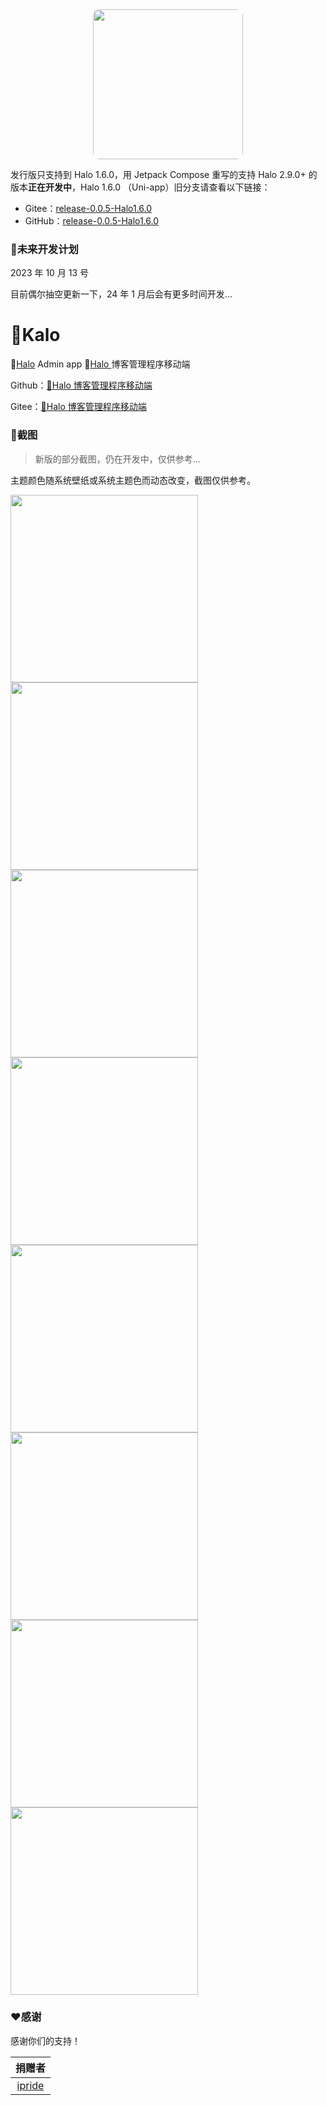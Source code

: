 <div align="center">
<img src="./img/kalo.png" width="240" style="border-radius:10px;" />
</div>


发行版只支持到 Halo 1.6.0，用 Jetpack Compose 重写的支持 Halo 2.9.0+ 的版本**正在开发中**，Halo 1.6.0 （Uni-app）旧分支请查看以下链接：

- Gitee：[release-0.0.5-Halo1.6.0](https://gitee.com/luodachui/halo-mobile-app/tree/release-0.0.5-Halo1.6.0/)
- GitHub：[release-0.0.5-Halo1.6.0](https://github.com/LuodachuiXG/halo-mobile-app/tree/release-0.0.5-Halo1.6.0)



### 🎈未来开发计划

2023 年 10 月 13 号

目前偶尔抽空更新一下，24  年 1 月后会有更多时间开发...



# 🍻Kalo

📱[Halo](https://halo.run/) Admin app
📱[Halo ](https://halo.run/) 博客管理程序移动端

Github：[📱Halo 博客管理程序移动端](https://github.com/LuodachuiXG/halo-mobile-app)

Gitee：[📱Halo 博客管理程序移动端](https://gitee.com/luodachui/halo-mobile-app)

### 📣截图

> 新版的部分截图，仍在开发中，仅供参考...

主题颜色随系统壁纸或系统主题色而动态改变，截图仅供参考。

<img src="./img/1.jpg" width = "300"  />
<img src="./img/2.jpg" width = "300"  />
<img src="./img/3.jpg" width = "300"  />
<img src="./img/4.jpg" width = "300"  />
<img src="./img/5.jpg" width = "300"  />
<img src="./img/6.jpg" width = "300"  />
<img src="./img/7.jpg" width = "300"  />
<img src="./img/8.jpg" width = "300"  />


### ❤️感谢

感谢你们的支持！

|               捐赠者               |
| :--------------------------------: |
| [ipride](https://gitee.com/ipride) |
